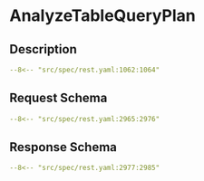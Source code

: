 # AnalyzeTableQueryPlan

## Description

```yaml
--8<-- "src/spec/rest.yaml:1062:1064"
```

## Request Schema

```yaml
--8<-- "src/spec/rest.yaml:2965:2976"
```
## Response Schema

```yaml
--8<-- "src/spec/rest.yaml:2977:2985"
```